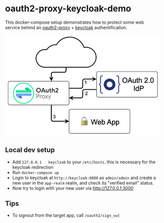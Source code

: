 # oauth2-proxy-keycloak-demo

This docker-compose setup demonstrates how to protect some web service behind an [oauth2-proxy](https://github.com/oauth2-proxy/oauth2-proxy) + [keycloak](https://www.keycloak.org/) authentification.

[![](./diagram.jpg)](https://developer.okta.com/blog/2022/07/14/add-auth-to-any-app-with-oauth2-proxy)

## Local dev setup

- Add `127.0.0.1   keycloak` to your `/etc/hosts`. this is necessary for the keycloak redirection
- Run `docker-compose up`
- Login to keycloak at `http://keycloak:8080` as `admin/admin` and create a new user in the `app-realm` realm, and check its "verified email" status.
- Now try to login with your new user via http://127.0.0.1:3000

## Tips

- To signout from the target app, call `/oauth2/sign_out`
